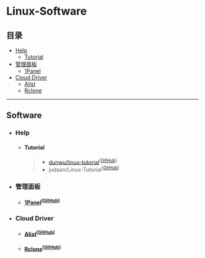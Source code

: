 
# Linux-Software

## 目录

* [Help](#help)
    * [Tutorial](#tutorial)
* [管理面板](#管理面板)
	* [1Panel](#1panel)
* [Cloud Driver](#cloud-driver)
    * [Alist](#alist)
    * [Rclone](#rclone)

---

## Software

- ### Help

  - #### Tutorial
      
      > - [dunwu/linux-tutorial](#https://dunwu.github.io/linux-tutorial/)<sup>[[GitHub](https://github.com/dunwu/linux-tutorial)]</sup>
      > - judasn/Linux-Tutorial<sup>[[GitHub](https://github.com/judasn/Linux-Tutorial)]</sup>


- ### 管理面板

    - #### [1Panel](https://1panel.cn/)<a id="1panel"></a><sup>[[GitHub](https://github.com/1Panel-dev/1Panel/releases)]</sup>

- ### Cloud Driver

    - #### [Alist](https://alist.nn.ci/zh/)<a id="alist"></a><sup>[[GitHub](https://github.com/alist-org/alist/releases)]</sup>

    - #### [Rclone](https://rclone.org/)<a id="rclone"></a><sup>[[GitHub](https://github.com/rclone/rclone)]</sup>
